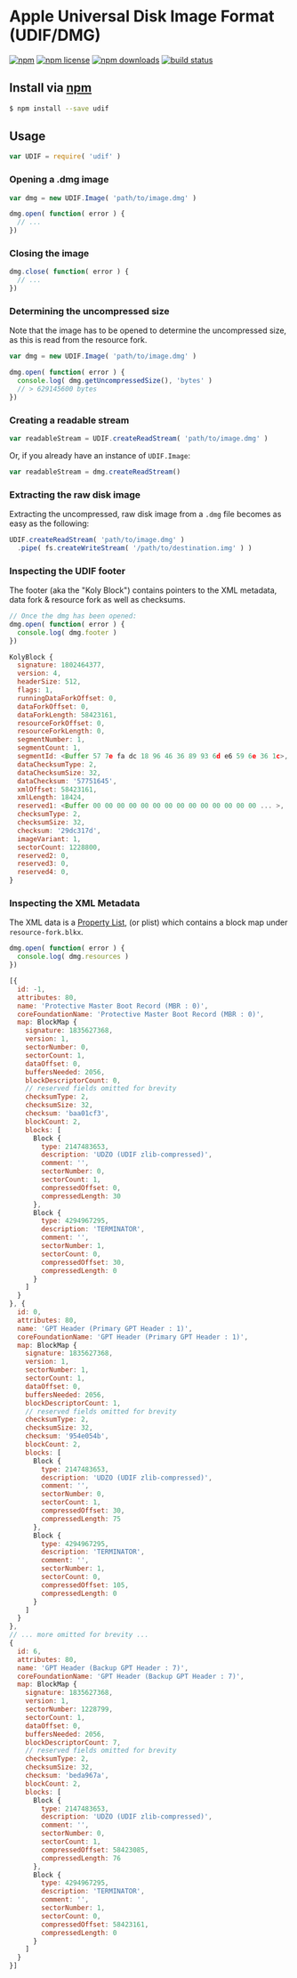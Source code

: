 # Apple Universal Disk Image Format (UDIF/DMG)
[![npm](https://img.shields.io/npm/v/udif.svg?style=flat-square)](https://npmjs.com/package/udif)
[![npm license](https://img.shields.io/npm/l/udif.svg?style=flat-square)](https://npmjs.com/package/udif)
[![npm downloads](https://img.shields.io/npm/dm/udif.svg?style=flat-square)](https://npmjs.com/package/udif)
[![build status](https://img.shields.io/travis/jhermsmeier/node-udif.svg?style=flat-square)](https://travis-ci.org/jhermsmeier/node-udif)

## Install via [npm](https://npmjs.com)

```sh
$ npm install --save udif
```

## Usage

```js
var UDIF = require( 'udif' )
```

### Opening a .dmg image

```js
var dmg = new UDIF.Image( 'path/to/image.dmg' )

dmg.open( function( error ) {
  // ...
})
```

### Closing the image

```js
dmg.close( function( error ) {
  // ...
})
```

### Determining the uncompressed size

Note that the image has to be opened to determine the uncompressed size,
as this is read from the resource fork.

```js
var dmg = new UDIF.Image( 'path/to/image.dmg' )

dmg.open( function( error ) {
  console.log( dmg.getUncompressedSize(), 'bytes' )
  // > 629145600 bytes
})
```

### Creating a readable stream

```js
var readableStream = UDIF.createReadStream( 'path/to/image.dmg' )
```

Or, if you already have an instance of `UDIF.Image`:

```js
var readableStream = dmg.createReadStream()
```

### Extracting the raw disk image

Extracting the uncompressed, raw disk image from a `.dmg` file becomes as easy as the following:

```js
UDIF.createReadStream( 'path/to/image.dmg' )
  .pipe( fs.createWriteStream( '/path/to/destination.img' ) )
```

### Inspecting the UDIF footer

The footer (aka the "Koly Block") contains pointers to the XML metadata,
data fork & resource fork as well as checksums.

```js
// Once the dmg has been opened:
dmg.open( function( error ) {
  console.log( dmg.footer )
})
```

```js
KolyBlock {
  signature: 1802464377,
  version: 4,
  headerSize: 512,
  flags: 1,
  runningDataForkOffset: 0,
  dataForkOffset: 0,
  dataForkLength: 58423161,
  resourceForkOffset: 0,
  resourceForkLength: 0,
  segmentNumber: 1,
  segmentCount: 1,
  segmentId: <Buffer 57 7e fa dc 18 96 46 36 89 93 6d e6 59 6e 36 1c>,
  dataChecksumType: 2,
  dataChecksumSize: 32,
  dataChecksum: '57751645',
  xmlOffset: 58423161,
  xmlLength: 18424,
  reserved1: <Buffer 00 00 00 00 00 00 00 00 00 00 00 00 00 00 ... >,
  checksumType: 2,
  checksumSize: 32,
  checksum: '29dc317d',
  imageVariant: 1,
  sectorCount: 1228800,
  reserved2: 0,
  reserved3: 0,
  reserved4: 0,
}
```

### Inspecting the XML Metadata

The XML data is a [Property List](https://en.wikipedia.org/wiki/Property_list), (or plist) which contains a block map under `resource-fork.blkx`.

```js
dmg.open( function( error ) {
  console.log( dmg.resources )
})
```

```js
[{
  id: -1,
  attributes: 80,
  name: 'Protective Master Boot Record (MBR : 0)',
  coreFoundationName: 'Protective Master Boot Record (MBR : 0)',
  map: BlockMap {
    signature: 1835627368,
    version: 1,
    sectorNumber: 0,
    sectorCount: 1,
    dataOffset: 0,
    buffersNeeded: 2056,
    blockDescriptorCount: 0,
    // reserved fields omitted for brevity
    checksumType: 2,
    checksumSize: 32,
    checksum: 'baa01cf3',
    blockCount: 2,
    blocks: [
      Block {
        type: 2147483653,
        description: 'UDZO (UDIF zlib-compressed)',
        comment: '',
        sectorNumber: 0,
        sectorCount: 1,
        compressedOffset: 0,
        compressedLength: 30
      },
      Block {
        type: 4294967295,
        description: 'TERMINATOR',
        comment: '',
        sectorNumber: 1,
        sectorCount: 0,
        compressedOffset: 30,
        compressedLength: 0
      }
    ]
  }
}, {
  id: 0,
  attributes: 80,
  name: 'GPT Header (Primary GPT Header : 1)',
  coreFoundationName: 'GPT Header (Primary GPT Header : 1)',
  map: BlockMap {
    signature: 1835627368,
    version: 1,
    sectorNumber: 1,
    sectorCount: 1,
    dataOffset: 0,
    buffersNeeded: 2056,
    blockDescriptorCount: 1,
    // reserved fields omitted for brevity
    checksumType: 2,
    checksumSize: 32,
    checksum: '954e054b',
    blockCount: 2,
    blocks: [
      Block {
        type: 2147483653,
        description: 'UDZO (UDIF zlib-compressed)',
        comment: '',
        sectorNumber: 0,
        sectorCount: 1,
        compressedOffset: 30,
        compressedLength: 75
      },
      Block {
        type: 4294967295,
        description: 'TERMINATOR',
        comment: '',
        sectorNumber: 1,
        sectorCount: 0,
        compressedOffset: 105,
        compressedLength: 0
      }
    ]
  }
},
// ... more omitted for brevity ...
{
  id: 6,
  attributes: 80,
  name: 'GPT Header (Backup GPT Header : 7)',
  coreFoundationName: 'GPT Header (Backup GPT Header : 7)',
  map: BlockMap {
    signature: 1835627368,
    version: 1,
    sectorNumber: 1228799,
    sectorCount: 1,
    dataOffset: 0,
    buffersNeeded: 2056,
    blockDescriptorCount: 7,
    // reserved fields omitted for brevity
    checksumType: 2,
    checksumSize: 32,
    checksum: 'beda967a',
    blockCount: 2,
    blocks: [
      Block {
        type: 2147483653,
        description: 'UDZO (UDIF zlib-compressed)',
        comment: '',
        sectorNumber: 0,
        sectorCount: 1,
        compressedOffset: 58423085,
        compressedLength: 76
      },
      Block {
        type: 4294967295,
        description: 'TERMINATOR',
        comment: '',
        sectorNumber: 1,
        sectorCount: 0,
        compressedOffset: 58423161,
        compressedLength: 0
      }
    ]
  }
}]
```
